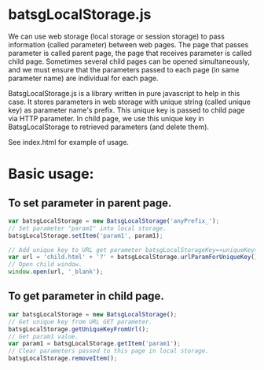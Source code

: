 # batsgLocalStorage.js

We can use web storage (local storage or session storage) to pass information (called parameter) between web pages.
The page that passes parameter is called parent page, the page that receives parameter is called child page.
Sometimes several child pages can be opened simultaneously, and we must ensure that the parameters passed to each page (in same parameter name) are individual for each page.

BatsgLocalStorage.js is a library written in pure javascript to help in this case.
It stores parameters in web storage with unique string (called unique key) as parameter name's prefix.
This unique key is passed to child page via HTTP parameter.
In child page, we use this unique key in BatsgLocalStorage to retrieved parameters (and delete them).

See index.html for example of usage.

# Basic usage:

## To set parameter in parent page.
```javascript
var batsgLocalStorage = new BatsgLocalStorage('anyPrefix_');
// Set parameter "param1" into local storage.
batsgLocalStorage.setItem('param1', param1);

// Add unique key to URL get parameter batsgLocalStorageKey=<uniqueKey>.
var url = 'child.html' + '?' + batsgLocalStorage.urlParamForUniqueKey();
// Open child window.
window.open(url, '_blank');
```

## To get parameter in child page.
```javascript
var batsgLocalStorage = new BatsgLocalStorage();
// Get unique key from URL GET parameter.
batsgLocalStorage.getUniqueKeyFromUrl();
// Get param1 value.
var param1 = batsgLocalStorage.getItem('param1');
// Clear parameters passed to this page in local storage.
batsgLocalStorage.removeItem();
```
